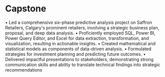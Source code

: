 # Capstone
•	Led a comprehensive six-phase predictive analysis project on Saffron Retailers, Calgary's prominent retailers, involving a strategic business plan, proposal, and deep data analysis.
•	Proficiently employed SQL, Power BI, Power Query Editor, and Excel for data extraction, transformation, and visualization, resulting in actionable insights.
•	Created mathematical and statistical models as components of data-driven analysis.
•	Formulated strategies for investment planning and predicting future outcomes.
•	Delivered impactful presentations to stakeholders, demonstrating strong communication skills and ability to translate technical findings into strategic recommendations
